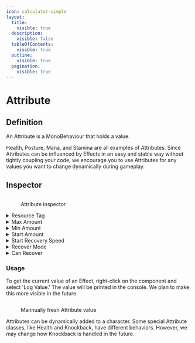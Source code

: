 ```yaml
---
icon: calculator-simple
layout:
  title:
    visible: true
  description:
    visible: false
  tableOfContents:
    visible: true
  outline:
    visible: true
  pagination:
    visible: true
---
```


# Attribute

## Definition

An Attribute is a MonoBehaviour that holds a value.&#x20;

Health, Posture, Mana, and Stamina are all examples of Attributes. Since Attributes can be influenced by Effects in an easy and stable way without tightly coupling your code, we encourage you to use Attributes for any values you want to change dynamically during gameplay.

## Inspector

<figure><img src="https://lh7-rt.googleusercontent.com/docsz/AD_4nXdzH0lWMXRFekXlnYJLnE6aSp3BuYEL3pCnC4vF-3j2jA6vYu2E9ZNVjF-GVsSuELzg3jdu9L1UEpSoEYtowopJg0KJ2tGNJar7Kaq5mQJ-k-SoAlFjIXIQVAcL2S-6trp8_2hV194AEHu2ywtVpRb2T-87?key=wjgYipemgHjXa5pb_ZH-6A" alt=""><figcaption><p>Attribute inspector</p></figcaption></figure>

<details>

<summary>Resource Tag</summary>

The identifier for the Attribute. Effects and Use Attribute Mod use this to find their target Attribute.

</details>

<details>

<summary>Max Amount</summary>

The maximum value the Attribute can hold.

</details>

<details>

<summary>Min Amount</summary>

The minimum value the Attribute can hold.

</details>

<details>

<summary>Start Amount</summary>

The starting value of the Attribute.

</details>

<details>

<summary>Start Recovery Speed</summary>

The rate at which the base value recovers or decreases. This can also be modified by an Effect.

</details>

<details>

<summary>Recover Mode</summary>

The method of recovery for the Attribute.

</details>

<details>

<summary>Can Recover</summary>

This should ideally be removed. The recommended way to disable recovery is by using an override Effect Mod Value to set the Recover Speed to 0.

</details>

### Usage

To get the current value of an Effect, right-click on the component and select 'Log Value.' The value will be printed in the console. We plan to make this more visible in the future.

<figure><img src="https://lh7-rt.googleusercontent.com/docsz/AD_4nXfXSzFuC_aabfdXxVYauQ4AYg0LOTPOY8J4c4hAqkQPIDuTbr7YO6PO89B73cG1ctSK_OVXIKUn4wr_hGMWHRTvSvXnPM5kP5naU0ukmu6moXmt7u0WsQKI2uQoKz4Hr3EE_Xp0EQn8CZPSSHn0a7ZsunFC?key=wjgYipemgHjXa5pb_ZH-6A" alt=""><figcaption><p>Mannually fresh Attribute value</p></figcaption></figure>

Attributes can be dynamically added to a character. Some special Attribute classes, like Health and Knockback, have different behaviors. However, we may change how Knockback is handled in the future.





